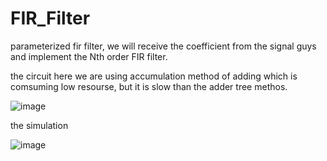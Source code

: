 # FIR_Filter
parameterized fir filter,
we will receive the coefficient from the signal guys and implement the Nth order FIR filter.

the circuit
here we are using accumulation method of adding which is comsuming low resourse, but it is slow than the adder tree methos.


![image](https://github.com/CroosJJSE/FIR_Filter/assets/141708783/1b7d5379-2bb7-477b-9bfd-0ae3a9d1116d)

the simulation 

![image](https://github.com/CroosJJSE/FIR_Filter/assets/141708783/fa51c7ea-2a61-4a4a-baf0-f6c9bae78d91)


